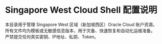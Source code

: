 # Singapore West Cloud Shell 配置说明

本目录用于管理 Singapore West 区域（新加坡西区）Oracle Cloud 账户资源。
所有文件均为模板或无敏感信息版本，用于灾备、快速恢复和自动化运维准备。
严禁提交任何真实密钥、IP地址、私钥、Token。
